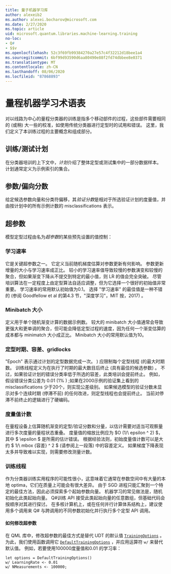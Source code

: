 ```yaml
---
title: 量子机器学习库
author: alexeib2
ms.author: alexei.bocharov@microsoft.com
ms.date: 2/27/2020
ms.topic: article
uid: microsoft.quantum.libraries.machine-learning.training
no-loc:
- Q#
- $$v
ms.openlocfilehash: 52c3f69fb99384270a27e57c4f32212d18bee1a4
ms.sourcegitcommit: 6bf99d93590d6aa80490e88f2fd74dbbee8e0371
ms.translationtype: MT
ms.contentlocale: zh-CN
ms.lasthandoff: 08/06/2020
ms.locfileid: "87868893"
---
```

# <a name="quantum-machine-learning-glossary"></a>量程机器学习术语表

对以线路为中心的量程分类器的训练是指多个移动部件的过程，这些部件需要相同的 (或稍) 大一些的校准，如使用传统分类器进行定型时的试用和错误。 这里，我们定义了本训练过程的主要概念和组成部分。

## <a name="trainingtesting-schedules"></a>训练/测试计划

在分类器培训的上下文中，*计划*介绍了整体定型或测试集中的一部分数据样本。 计划通常定义为示例索引的集合。

## <a name="parameterbias-scores"></a>参数/偏向分数

给定候选参数向量和分类符偏移，其*验证分数*是相对于所选验证计划的度量值，并由按计划中的所有示例计数的 misclassifications 表示。

## <a name="hyperparameters"></a>超参数

模型定型过程由名为*超参数*的某些预先设置的值控制：

### <a name="learning-rate"></a>学习速率

它是关键超参数之一。 它定义当前随机梯度估算对参数更新有何影响。 参数更新增量的大小与学习速率成正比。 较小的学习速率值导致较慢的参数演变和较慢的聚合，但如果渐变下降从不提交到特定的最小值，则 LR 的值会完全突破。 尽管培训算法在一定程度上由定型算法自适应调整，但为它选择一个很好的初始值非常重要。 学习速率的常用默认初始值为0.1。 选择 "学习速率" 的最佳值是一种不错的 (参阅 Goodfellow et al 的第4.3 节，"深度学习"，MIT 按，2017) 。

### <a name="minibatch-size"></a>Minibatch 大小

定义用于单个随机渐变计算的数据示例数。 较大的 minibatch 大小值通常会导致更强大和更单调的聚合，但可能会降低定型过程的速度，因为任何一个渐变估算的成本都与 minimatch 大小成正比。 Minibatch 大小的常用默认值为10。

### <a name="training-epochs-tolerance-gridlocks"></a>定型时期、容差、gridlocks

"Epoch" 表示通过计划的定型数据完成一次。
) 应限制每个定型线程 (的最大时期数。 训练线程定义为在执行了时期的最大数目后终止 (具有最佳的候选参数) 。 不过，如果验证计划的错误分类率低于所选的容差，此类培训会提前终止。 例如，假设错误分类公差为 0.01 (1% ) ;如果在2000示例的验证集上看到的 misclassifications 少于20个，则实现公差级别。 如果候选模型的验证分数未显示对多个连续时期 (停滞不前) 的任何改进，则定型线程也会提前终止。 当前对停滞不前终止的逻辑进行了硬编码。

### <a name="measurements-count"></a>度量值计数

在量程设备上估算随机渐变的定型/验证分数和分量，以估计需要对适当可观察量进行多次度量的量程状态重叠。 度量值的缩放比例应为 $O (1/\ epsilon ^ 2) $，其中 $ \epsilon $ 是所需的估计错误。
根据经验法则，初始度量值计数可以是大约 $ 1/\ mbox {容差} ^ 2 $ (请参阅上一段落) 中的容差定义。 如果梯度下降表现太多并导致难以实现，则需要修改测量计数。

### <a name="training-threads"></a>训练线程

作为分类器训练实用程序的可能性很小，这意味着它通常在参数空间中有大量的本地 optima，它们在质量上可能会有很大差异。 由于 SGD 进程只能汇聚到一个特定的最佳方法，因此必须探索多个起始参数向量。 机器学习的常见做法是，随机初始化此类起始向量。 Q#训练 API 接受此类起始向量的任意数组，但基础代码会按顺序对其进行探讨。 在多核计算机上，或在任何并行计算体系结构上，建议使用多个调用来 Q# 与跨调用的不同参数初始化并行执行多个定型 API 调用。

#### <a name="how-to-modify-the-hyperparameters"></a>如何修改超参数

在 QML 库中，修改超参数的最佳方式是替代 UDT 的默认值 [`TrainingOptions`](xref:microsoft.quantum.machinelearning.trainingoptions) 。 为此，我们使用函数调用它 [`DefaultTrainingOptions`](xref:microsoft.quantum.machinelearning.defaulttrainingoptions) ，并应用运算符 `w/` 来替代默认值。 例如，若要使用100000度量值和0.01 的学习率：
 ```qsharp
let options = DefaultTrainingOptions()
w/ LearningRate <- 0.01
w/ NMeasurements <- 100000;
 ```
